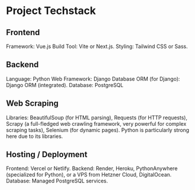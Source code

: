 # Project Techstack

## Frontend
Framework: Vue.js
Build Tool: Vite or Next.js.
Styling: Tailwind CSS or Sass.

## Backend
Language: Python
Web Framework: Django
Database ORM (for Django): Django ORM (integrated).
Database: PostgreSQL

## Web Scraping
Libraries: BeautifulSoup (for HTML parsing), Requests (for HTTP requests), Scrapy (a full-fledged web crawling framework, very powerful for complex scraping tasks), Selenium (for dynamic pages). Python is particularly strong here due to its libraries.

## Hosting / Deployment
Frontend: Vercel or Netlify.
Backend: Render, Heroku, PythonAnywhere (specialized for Python), or a VPS from Hetzner Cloud, DigitalOcean.
Database: Managed PostgreSQL services.
